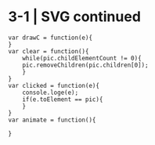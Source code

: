 # 3-1 | SVG continued

<pre><code>var drawC = function(e){
}
var clear = function(){
    while(pic.childElementCount != 0){
    pic.removeChildren(pic.children[0]);
    }
}
var clicked = function(e){
    console.loge(e);
    if(e.toElement == pic){
    }
}
var animate = function(){
    
}
</code></pre>

